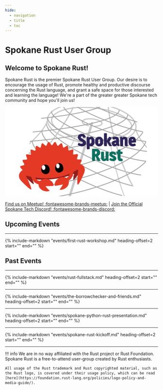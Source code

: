 ```yaml
---
hide:
  - navigation
  - title
  - toc
---
```


# Spokane Rust User Group

## Welcome to Spokane Rust!

Spokane Rust is the premier Spokane Rust User Group. Our desire is to encourage the usage of Rust, promote healthy and productive discourse concerning the Rust language, and grant a safe space for those interested and learning the language! We're a part of the greater greater Spokane tech community and hope you'll join us!

![](img/spokane_rust.png)

[Find us on Meetup! :fontawesome-brands-meetup:](https://www.meetup.com/spokane-rust/) | [Join the Official Spokane Tech Discord! :fontawesome-brands-discord:](https://discord.gg/GYvdBBNTEP)

## Upcoming Events

---

{%
  include-markdown "events/first-rust-workshop.md"
  heading-offset=2
  start="<!-- index start -->"
  end="<!-- index end -->"
%}

## Past Events

---

{%
  include-markdown "events/rust-fullstack.md"
  heading-offset=2
  start="<!-- index start -->"
  end="<!-- index end -->"
%}

---

{%
  include-markdown "events/the-borrowchecker-and-friends.md"
  heading-offset=2
  start="<!-- index start -->"
  end="<!-- index end -->"
%}

---

{%
  include-markdown "events/spokane-python-rust-presentation.md"
  heading-offset=2
  start="<!-- index start -->"
  end="<!-- index end -->"
%}

---

{%
  include-markdown "events/spokane-rust-kickoff.md"
  heading-offset=2
  start="<!-- index start -->"
  end="<!-- index end -->"
%}

---

!!! info
    We are in no way affiliated with the Rust project or Rust Foundation. Spokane Rust is a free-to-attend user-group created by Rust enthusiasts.
    
    All usage of the Rust trademark and Rust copyrighted material, such as the Rust logo, is covered under their usage policy, which can be read [here](https://foundation.rust-lang.org/policies/logo-policy-and-media-guide/).